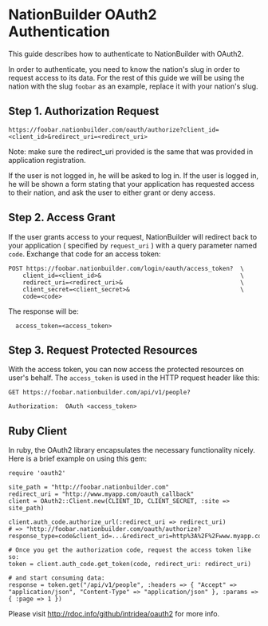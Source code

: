 # NationBuilder OAuth2 Authentication

This guide describes how to authenticate to NationBuilder with OAuth2.

In order to authenticate, you need to know the nation's slug in order to request access to its data. For the rest of this guide we will be using the nation with the slug `foobar` as an example, replace it with your nation's slug.

## Step 1. Authorization Request

```
https://foobar.nationbuilder.com/oauth/authorize?client_id=<client_id>&redirect_uri=<redirect_uri>
```

Note: make sure the redirect_uri provided is the same that was provided in application registration.

If the user is not logged in, he will be asked to log in. If the user is logged in, he will be shown a form stating that your application has requested access to their nation, and ask the user to either grant or deny access.


## Step 2. Access Grant

If the user grants access to your request, NationBuilder will redirect back to your application ( specified by `request_uri` ) with a query parameter named `code`.  Exchange that code for an access token:


```
POST https://foobar.nationbuilder.com/login/oauth/access_token?  \
    client_id=<client_id>&                                       \
    redirect_uri=<redirect_uri>&                                 \
    client_secret=<client_secret>&                               \
    code=<code>
```

The response will be:

```
  access_token=<access_token>
```

## Step 3. Request Protected Resources

With the access token, you can now access the protected resources on user's behalf. The `access_token` is used in the HTTP request header like this:


```
GET https://foobar.nationbuilder.com/api/v1/people?

Authorization:  OAuth <access_token>
```

## Ruby Client

In ruby, the OAuth2 library encapsulates the necessary functionality nicely. Here is a brief example on using this gem:

```
require 'oauth2'

site_path = "http://foobar.nationbuilder.com"
redirect_uri = "http://www.myapp.com/oauth_callback"
client = OAuth2::Client.new(CLIENT_ID, CLIENT_SECRET, :site => site_path)

client.auth_code.authorize_url(:redirect_uri => redirect_uri)
# => "http://foobar.nationbuilder.com/oauth/authorize?response_type=code&client_id=...&redirect_uri=http%3A%2F%2Fwww.myapp.com%2Foauth_callback"

# Once you get the authorization code, request the access token like so:
token = client.auth_code.get_token(code, redirect_uri: redirect_uri)

# and start consuming data:
response = token.get("/api/v1/people", :headers => { "Accept" => "application/json", "Content-Type" => "application/json" }, :params => { :page => 1 })
```

Please visit http://rdoc.info/github/intridea/oauth2 for more info.
